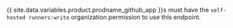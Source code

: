 {{ site.data.variables.product.prodname_github_app }}s must have the `self-hosted runners:write` organization permission to use this endpoint.